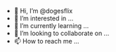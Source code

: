 - 👋 Hi, I’m @dogesflix
- 👀 I’m interested in ...
- 🌱 I’m currently learning ...
- 💞️ I’m looking to collaborate on ...
- 📫 How to reach me ...

<!---
dogesflix/dogesflix is a ✨ special ✨ repository because its `README.md` (this file) appears on your GitHub profile.
You can click the Preview link to take a look at your changes.
--->
